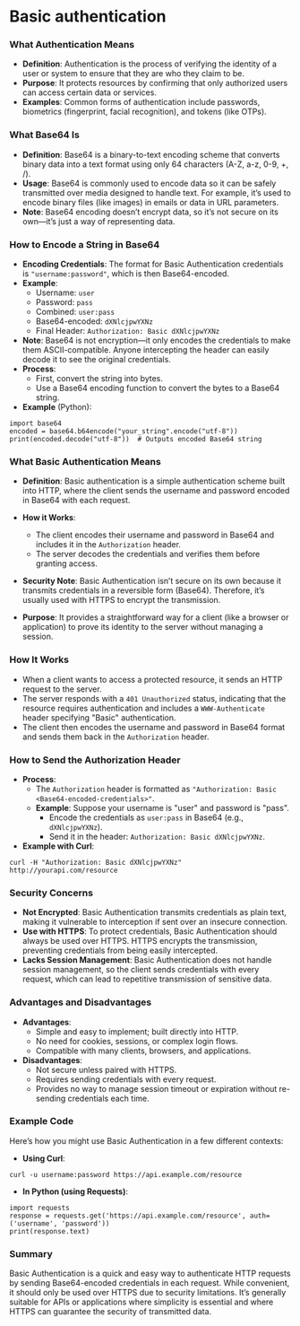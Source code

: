 # Basic authentication
### **What Authentication Means**

-   **Definition**: Authentication is the process of verifying the identity of a user or system to ensure that they are who they claim to be.
-   **Purpose**: It protects resources by confirming that only authorized users can access certain data or services.
-   **Examples**: Common forms of authentication include passwords, biometrics (fingerprint, facial recognition), and tokens (like OTPs).
### **What Base64 Is**

-   **Definition**: Base64 is a binary-to-text encoding scheme that converts binary data into a text format using only 64 characters (A-Z, a-z, 0-9, +, /).
-   **Usage**: Base64 is commonly used to encode data so it can be safely transmitted over media designed to handle text. For example, it’s used to encode binary files (like images) in emails or data in URL parameters.
-   **Note**: Base64 encoding doesn’t encrypt data, so it’s not secure on its own—it’s just a way of representing data.
### **How to Encode a String in Base64**
-   **Encoding Credentials**: The format for Basic Authentication credentials is `"username:password"`, which is then Base64-encoded.
-   **Example**:
    -   Username: `user`
    -   Password: `pass`
    -   Combined: `user:pass`
    -   Base64-encoded: `dXNlcjpwYXNz`
    -   Final Header: `Authorization: Basic dXNlcjpwYXNz`
-   **Note**: Base64 is not encryption—it only encodes the credentials to make them ASCII-compatible. Anyone intercepting the header can easily decode it to see the original credentials.
-   **Process**:
    -   First, convert the string into bytes.
    -   Use a Base64 encoding function to convert the bytes to a Base64 string.
-   **Example** (Python):
    
```
import base64
encoded = base64.b64encode("your_string".encode("utf-8"))
print(encoded.decode("utf-8"))  # Outputs encoded Base64 string
```
### **What Basic Authentication Means**

-   **Definition**: Basic authentication is a simple authentication scheme built into HTTP, where the client sends the username and password encoded in Base64 with each request.
-   **How it Works**:
    -   The client encodes their username and password in Base64 and includes it in the `Authorization` header.
    -   The server decodes the credentials and verifies them before granting access.
-   **Security Note**: Basic Authentication isn’t secure on its own because it transmits credentials in a reversible form (Base64). Therefore, it’s usually used with HTTPS to encrypt the transmission.

-   **Purpose**: It provides a straightforward way for a client (like a browser or application) to prove its identity to the server without managing a session.
### **How It Works**

-   When a client wants to access a protected resource, it sends an HTTP request to the server.
-   The server responds with a `401 Unauthorized` status, indicating that the resource requires authentication and includes a `WWW-Authenticate` header specifying "Basic" authentication.
-   The client then encodes the username and password in Base64 format and sends them back in the `Authorization` header.


### **How to Send the Authorization Header**

-   **Process**:
    -   The `Authorization` header is formatted as `"Authorization: Basic <Base64-encoded-credentials>"`.
    -   **Example**: Suppose your username is "user" and password is "pass".
        -   Encode the credentials as `user:pass` in Base64 (e.g., `dXNlcjpwYXNz`).
        -   Send it in the header: `Authorization: Basic dXNlcjpwYXNz`.
-   **Example with Curl**:
```
curl -H "Authorization: Basic dXNlcjpwYXNz" http://yourapi.com/resource
```


### **Security Concerns**

-   **Not Encrypted**: Basic Authentication transmits credentials as plain text, making it vulnerable to interception if sent over an insecure connection.
-   **Use with HTTPS**: To protect credentials, Basic Authentication should always be used over HTTPS. HTTPS encrypts the transmission, preventing credentials from being easily intercepted.
-   **Lacks Session Management**: Basic Authentication does not handle session management, so the client sends credentials with every request, which can lead to repetitive transmission of sensitive data.
###  **Advantages and Disadvantages**

-   **Advantages**:
    -   Simple and easy to implement; built directly into HTTP.
    -   No need for cookies, sessions, or complex login flows.
    -   Compatible with many clients, browsers, and applications.
-   **Disadvantages**:
    -   Not secure unless paired with HTTPS.
    -   Requires sending credentials with every request.
    -   Provides no way to manage session timeout or expiration without re-sending credentials each time.

###  **Example Code**

Here’s how you might use Basic Authentication in a few different contexts:

-   **Using Curl**:
```
curl -u username:password https://api.example.com/resource
```
- **In Python (using Requests)**:
```
import requests
response = requests.get('https://api.example.com/resource', auth=('username', 'password'))
print(response.text)
```
### Summary

Basic Authentication is a quick and easy way to authenticate HTTP requests by sending Base64-encoded credentials in each request. While convenient, it should only be used over HTTPS due to security limitations. It’s generally suitable for APIs or applications where simplicity is essential and where HTTPS can guarantee the security of transmitted data.